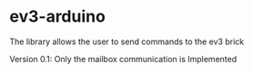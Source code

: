 # ev3-arduino
The library allows the user to send commands to the ev3 brick 

Version 0.1: Only the mailbox communication is Implemented
